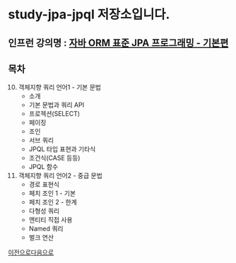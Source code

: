 # study-jpa-jpql 저장소입니다.

## 인프런 강의명 : [자바 ORM 표준 JPA 프로그래밍 - 기본편](https://www.inflearn.com/course/ORM-JPA-Basic)

## 목차
10. 객체지향 쿼리 언어1 - 기본 문법
    - 소개
    - 기본 문법과 쿼리 API
    - 프로젝션(SELECT)
    - 페이징
    - 조인
    - 서브 쿼리
    - JPQL 타입 표현과 기타식
    - 조건식(CASE 등등)
    - JPQL 함수
11. 객체지향 쿼리 언어2 - 중급 문법
    - 경로 표현식
    - 페치 조인 1 - 기본
    - 페치 조인 2 - 한계
    - 다형성 쿼리
    - 엔티티 직접 사용
    - Named 쿼리
    - 벌크 연산

[이전으로](https://github.com/heechul90/study-jpa-basic)[다음으로](https://github.com/heechul90/study-jpa-jpashop.git)
